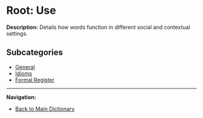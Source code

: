 # Root: Use

**Description:** Details how words function in different social and contextual settings.

## Subcategories
- [General](/MEMORY/DICTIONARY/4_Use/General/General.md)
- [Idioms](/MEMORY/DICTIONARY/4_Use/Idioms/Idioms.md)
- [Formal Register](/MEMORY/DICTIONARY/4_Use/Formal_Register/Formal_Register.md)

---
**Navigation:**
- [Back to Main Dictionary](/MEMORY/DICTIONARY/dictionary.md)
